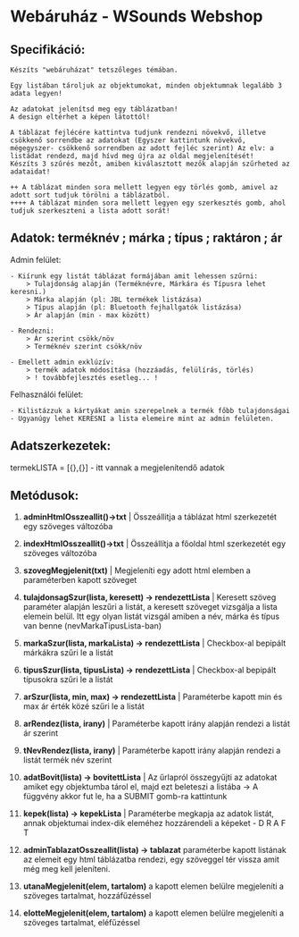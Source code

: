 # Webáruház - WSounds Webshop

## Specifikáció:
    Készíts "webáruházat" tetszőleges témában. 

    Egy listában tároljuk az objektumokat, minden objektumnak legalább 3 adata legyen!

    Az adatokat jelenítsd meg egy táblázatban!
    A design eltérhet a képen látottól!

    A táblázat fejlécére kattintva tudjunk rendezni növekvő, illetve csökkenő sorrendbe az adatokat (Egyszer kattintunk növekvő, mégegyszer- csökkenő sorrendben az adott fejléc szerint) Az elv: a listádat rendezd, majd hívd meg újra az oldal megjelenítését!
    Készíts 3 szűrés mezőt, amiben kiválasztott mezők alapján szűrheted az adataidat!
    
    ++ A táblázat minden sora mellett legyen egy törlés gomb, amivel az adott sort tudjuk törölni a táblázatból. 
    ++++ A táblázat minden sora mellett legyen egy szerkesztés gomb, ahol tudjuk szerkeszteni a lista adott sorát!
## Adatok: terméknév ; márka ; típus ; raktáron ; ár
Admin felület:

    - Kiírunk egy listát táblázat formájában amit lehessen szűrni:
        > Tulajdonság alapján (Terméknévre, Márkára és Típusra lehet keresni.)
        > Márka alapján (pl: JBL termékek listázása)
        > Típus alapján (pl: Bluetooth fejhallgatók listázása)
        > Ár alapján (min - max között)

    - Rendezni:
        > Ár szerint csökk/növ
        > Terméknév szerint csökk/növ
        
    - Emellett admin exklúzív:
        > termék adatok módosítása (hozzáadás, felülírás, törlés)
        > ! továbbfejlesztés esetleg... !
    
Felhasználói felület:

    - Kilistázzuk a kártyákat amin szerepelnek a termék főbb tulajdonságai
    - Ugyanúgy lehet KERESNI a lista elemeire mint az admin felületen.

## Adatszerkezetek:

termekLISTA = [{},{}] - itt vannak a megjelenítendő adatok


## Metódusok:

1. **adminHtmlOsszeallit()->txt** | Összeállitja a táblázat html szerkezetét egy szöveges változóba

2. **indexHtmlOsszeallit()->txt** | Összeállítja a főoldal html szerkezetét egy szöveges változóba  

3. **szovegMegjelenit(txt)** | Megjeleníti egy adott html elemben a paraméterben kapott szöveget

4. **tulajdonsagSzur(lista, keresett) -> rendezettLista** | Keresett szöveg paraméter alapján leszűri a listát, a keresett szöveget vizsgálja a lista elemein belül. Itt egy olyan listát vizsgál amiben a név, márka és típus van benne (nevMarkaTipusLista-ban)

5. **markaSzur(lista, markaLista) -> rendezettLista** | Checkbox-al bepipált márkákra szűri le a listát

6. **tipusSzur(lista, tipusLista) -> rendezettLista** | Checkbox-al bepipált típusokra szűri le a listát

7. **arSzur(lista, min, max) -> rendezettLista** | Paraméterbe kapott min és max ár érték közé szűri le a listát

8. **arRendez(lista, irany)** | Paraméterbe kapott irány alapján rendezi a listát ár szerint

9. **tNevRendez(lista, irany)** | Paraméterbe kapott irány alapján rendezi a listát termék név szerint

10. **adatBovit(lista) -> bovitettLista** | Az űrlapról összegyűjti az adatokat amiket egy objektumba tárol el, majd ezt beleteszi a listába -> A függvény akkor fut le, ha a SUBMIT gomb-ra kattintunk

11. **kepek(lista) -> kepekLista** | Paraméterbe megkapja az adatok listát, annak objektumai index-dik eleméhez hozzárendeli a képeket - D R A F T

12. **adminTablazatOsszeallit(lista) -> tablazat** paraméterbe kapott listának az elemeit egy html táblázatba rendezi, egy szöveggel tér vissza amit még meg kell jeleníteni.

13. **utanaMegjelenit(elem, tartalom)** a kapott elemen belülre megjeleníti a szöveges tartalmat, hozzáfűzéssel

14. **elotteMegjelenit(elem, tartalom)** a kapott elemen belülre megjeleníti a szöveges tartalmat, eléfűzéssel